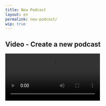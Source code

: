 ```yaml
---
title: New Podcast
layout: en
permalink: new-podcast/
wip: true
---
```


## Video - Create a new podcast

<video controls>
  <source src="https://dl.dropboxusercontent.com/u/314978/Podigee%20-%20Create%20a%20podcast%20in%202%20minutes.mp4">
  <source src="https://dl.dropboxusercontent.com/u/314978/podigee-docs/Podigee%20-%20Create%20a%20podcast%20in%202%20minutes.webm">
</video>


